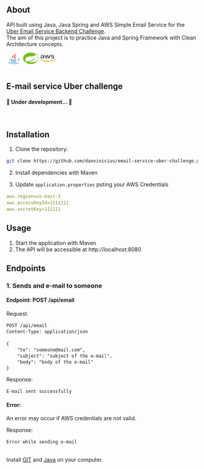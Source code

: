 ## About
API built using Java, Java Spring and AWS Simple Email Service for the [Uber Email Service Backend Challenge](https://github.com/uber-archive/coding-challenge-tools/blob/master/coding_challenge.md).<br/>
The aim of this project is to practice Java and Spring Framework with Clean Architecture concepts. 

<div style="display: inline_block">
    <img align="center" alt="Java" title="Java" height="30" width="40" src="https://raw.githubusercontent.com/devicons/devicon/master/icons/java/java-original.svg">
    <img align="center" alt="Spring" title="Spring" height="30" width="40" src="https://raw.githubusercontent.com/devicons/devicon/master/icons/spring/spring-original.svg">
    <img align="center" alt="AWS" title="AWS" height="30" width="40" src="https://raw.githubusercontent.com/devicons/devicon/master/icons/amazonwebservices/amazonwebservices-original-wordmark.svg">
</div>
<br/>

## E-mail service Uber challenge
<h4> 
    🚧 Under development... 🚧
</h4>
<br/>

## Installation

1. Clone the repository:

```bash
git clone https://github.com/danvinicius/email-service-uber-challenge.git
```

2. Install dependencies with Maven

3. Update `application.properties` puting your AWS Credentials

```yaml
aws.region=us-east-1
aws.accessKeyId=1111111
aws.secretKey=111111
```

## Usage

1. Start the application with Maven
2. The API will be accessible at http://localhost:8080

## Endpoints

### 1. Sends and e-mail to someone

#### Endpoint: POST /api/email

Request:
```http
POST /api/email
Content-Type: application/json

{
    "to": "someone@mail.com",
    "subject": "subject of the e-mail",
    "body": "body of the e-mail"
}
```

Response:
```text
E-mail sent successfully
```

#### Error:
An error may occur if AWS credentials are not valid.

Response:
```text
Error while sending e-mail
```

<br/>
Install <a href="https://git-scm.com/">GIT</a> and <a href="https://www.java.com/pt-BR/">Java</a> on your computer.
